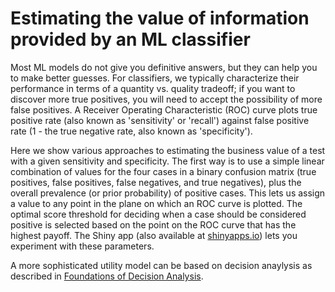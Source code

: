 
# Estimating the value of information provided by an ML classifier

Most ML models do not give you definitive answers, but they can help you to make better guesses. For classifiers, we typically characterize their performance in terms of a quantity vs. quality tradeoff; if you want to discover more true positives, you will need to accept the possibility of more false positives. A Receiver Operating Characteristic (ROC) curve plots true positive rate (also known as 'sensitivity' or 'recall') against false positive rate (1 - the true negative rate, also known as 'specificity').

Here we show various approaches to estimating the business value of a test with a given sensitivity and specificity. The first way is to use a simple linear combination of values for the four cases in a binary confusion matrix (true positives, false positives, false negatives, and true negatives), plus the overall prevalence (or prior probability) of positive cases. This lets us assign a value to any point in the plane on which an ROC curve is plotted. The optimal score threshold for deciding when a case should be considered positive is selected based on the point on the ROC curve that has the highest payoff. The Shiny app (also available at [shinyapps.io](https://ml4managers.shinyapps.io/ML_utility/)) lets you experiment with these parameters.

A more sophisticated utility model can be based on decision anaylysis as described in [Foundations of Decision Analysis](https://www.amazon.com/Foundations-Decision-Analysis-Global-Howard/dp/129207969X).
